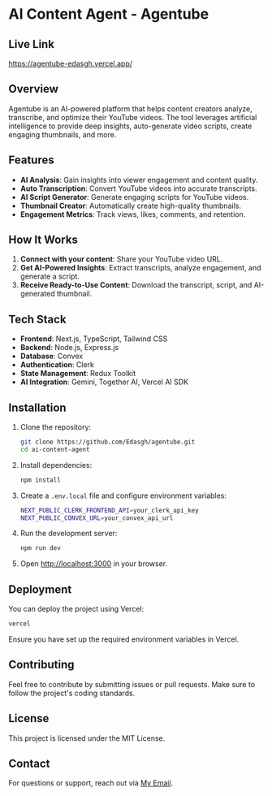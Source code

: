 # AI Content Agent - Agentube

## Live Link 
https://agentube-edasgh.vercel.app/

## Overview
Agentube is an AI-powered platform that helps content creators analyze, transcribe, and optimize their YouTube videos. The tool leverages artificial intelligence to provide deep insights, auto-generate video scripts, create engaging thumbnails, and more.

## Features
- **AI Analysis**: Gain insights into viewer engagement and content quality.
- **Auto Transcription**: Convert YouTube videos into accurate transcripts.
- **AI Script Generator**: Generate engaging scripts for YouTube videos.
- **Thumbnail Creator**: Automatically create high-quality thumbnails.
- **Engagement Metrics**: Track views, likes, comments, and retention.

## How It Works
1. **Connect with your content**: Share your YouTube video URL.
2. **Get AI-Powered Insights**: Extract transcripts, analyze engagement, and generate a script.
3. **Receive Ready-to-Use Content**: Download the transcript, script, and AI-generated thumbnail.

## Tech Stack
- **Frontend**: Next.js, TypeScript, Tailwind CSS
- **Backend**: Node.js, Express.js
- **Database**: Convex
- **Authentication**: Clerk
- **State Management**: Redux Toolkit
- **AI Integration**: Gemini, Together AI, Vercel AI SDK

## Installation
1. Clone the repository:
   ```sh
   git clone https://github.com/Edasgh/agentube.git
   cd ai-content-agent
   ```
2. Install dependencies:
   ```sh
   npm install
   ```
3. Create a `.env.local` file and configure environment variables:
   ```sh
   NEXT_PUBLIC_CLERK_FRONTEND_API=your_clerk_api_key
   NEXT_PUBLIC_CONVEX_URL=your_convex_api_url
   ```
4. Run the development server:
   ```sh
   npm run dev
   ```
5. Open [http://localhost:3000](http://localhost:3000) in your browser.

## Deployment
You can deploy the project using Vercel:
```sh
vercel
```
Ensure you have set up the required environment variables in Vercel.

## Contributing
Feel free to contribute by submitting issues or pull requests. Make sure to follow the project's coding standards.

## License
This project is licensed under the MIT License.

## Contact
For questions or support, reach out via [My Email](mailto:edas25564@gmail.com).

